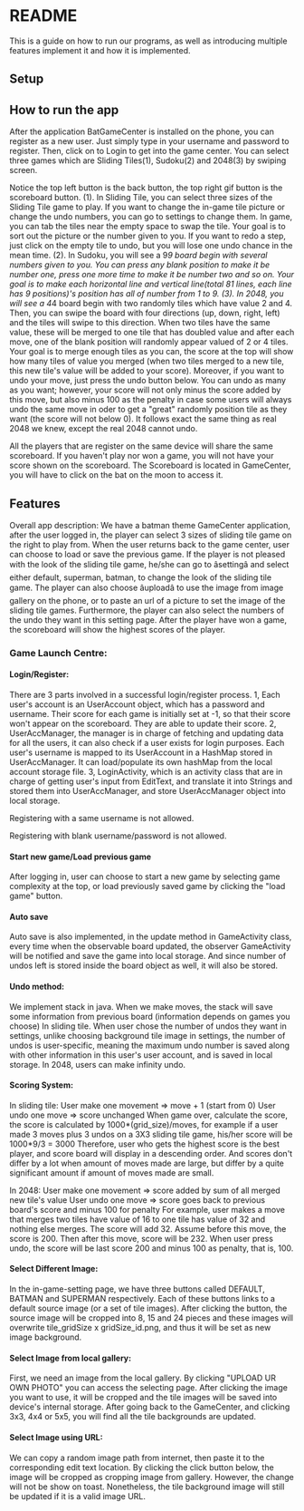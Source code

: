 # README

This is a guide on how to run our programs, as well as introducing multiple features implement it
and how it is implemented.

## Setup


## How to run the app
After the application BatGameCenter is installed on the phone, you can register as a new user.
Just simply type in your username and password to register. Then, click on to Login to get into the
game center. You can select three games which are Sliding Tiles(1), Sudoku(2) and 2048(3) by swiping screen.

Notice the top left button is the back button, the top right gif button is the scoreboard button.
(1). In Sliding Tile, you can select three sizes of the Sliding Tile game to play. If you want to change the in-game tile
picture or change the undo numbers, you can go to settings to change them. In game, you can tab the tiles near
the empty space to swap the tile. Your goal is to sort out the picture or the number given to you.
If you want to redo a step, just click on the empty tile to undo, but you will lose one undo chance in the mean time.
(2). In Sudoku, you will see a 9*9 board begin with several numbers given to you. You can press any blank position to make 
it be number one, press one more time to make it be number two and so on. Your goal is to make each horizontal line 
and vertical line(total 81 lines, each line has 9 positions)'s position has all of number from 1 to 9.
(3). In 2048, you will see a 4*4 board begin with two randomly tiles which have value 2 and 4. Then, you can swipe the board with 
four directions (up, down, right, left) and the tiles will swipe to this direction. When two tiles have the same value, these will be 
merged to one tile that has doubled value and after each move, one of the blank position will randomly appear valued of 2 or 4 tiles. 
Your goal is to merge enough tiles as you can, the score at the top will show how many tiles of value you merged (when two tiles 
merged to a new tile, this new tile's value will be added to your score). Moreover, if you want to undo your move, just press 
the undo button below. You can undo as many as you want; however, your score will not only minus the score added by this move, 
but also minus 100 as the penalty in case some users will always undo the same move in oder to get a "great" randomly position 
tile as they want (the score will not below 0). It follows exact the same thing as real 2048 we knew, except the real 2048 
cannot undo.

All the players that are register on the same device will share the same scoreboard. If you haven't play nor won a game,
you will not have your score shown on the scoreboard. The Scoreboard is located in GameCenter,
you will have to click on the bat on the moon to access it.


## Features
Overall app description: We have a batman theme GameCenter application, after the user logged in,
the player can select 3 sizes of sliding tile game on the right to play from.
When the user returns back to the game center, user can choose to load or
save the previous game. If the player is not pleased with the look of the sliding tile game,
he/she can go to âsettingâ and select either default, superman, batman, to change the look of the sliding tile game.
The player can also choose âuploadâ to use the image from image gallery on the phone, or to paste an url of a picture to set the image of the sliding tile games.
Furthermore, the player can also select the numbers of the undo they want in this setting page.
After the player have won a game, the scoreboard will show the
highest scores of the player.

### Game Launch Centre:
#### Login/Register: 
There are 3 parts involved in a successful login/register process. 1, Each user's account is an UserAccount object, which has a password and username. Their score for each game is initially set at -1, so that their score won't appear on the scoreboard. They are able to update their score.
2, UserAccManager, the manager is in charge of fetching and updating data for all the users, it can also check if a user exists for login purposes. Each user's username is mapped to its UserAccount in a HashMap stored in UserAccManager. It can load/populate its own hashMap from the local account storage file.
3, LoginActivity, which is an activity class that are in charge of getting user's input from EditText, and translate it into Strings and stored them into UserAccManager, and store UserAccManager object into local storage.

Registering with a same username is not allowed.

Registering with blank username/password is not allowed.

#### Start new game/Load previous game
After logging in, user can choose to start a new game by selecting game complexity at the top, or load previously saved game by clicking the "load game" button.

#### Auto save
Auto save is also implemented, in the update method in GameActivity class, every time when the observable board updated, the observer GameActivity will be notified and save the game into local storage. And since number of undos left is stored inside the board object as well, it will also be stored.


#### Undo method:
We implement stack in java. When we make moves, the stack will save some information from previous board (information depends on games you choose)
In sliding tile. When user chose the number of undos they want in settings, unlike choosing background tile image in settings, the number of undos is user-specific, meaning the maximum undo number is saved along with other information in this user's user account, and is saved in local storage.
In 2048, users can make infinity undo.

#### Scoring System:
In sliding tile:
User make one movement => move + 1 (start from 0)
User undo one move => score unchanged
When game over, calculate the score, the score is calculated by 1000\*(grid_size)/moves, for example if a user made 3 moves plus 3 undos on a 3X3 sliding tile game, his/her score will be 1000\*9/3 = 3000
Therefore, user who gets the highest score is the best player, and score board will display in a descending order.
And scores don't differ by a lot when amount of moves made are large, but differ by a quite significant amount if amount of moves made are small.

In 2048:
User make one movement => score added by sum of all merged new tile's value
User undo one move => score goes back to previous board's score and minus 100 for penalty 
For example, user makes a move that merges two tiles have value of 16 to one tile has value of 32 and nothing else merges. The score will 
add 32. Assume before this move, the score is 200. Then after this move, score will be 232. When user press undo, the score will be last 
score 200 and minus 100 as penalty, that is, 100.

#### Select Different Image:
In the in-game-setting page, we have three buttons called DEFAULT, BATMAN and SUPERMAN respectively. Each of these buttons links to a default source image (or a set of tile images).
After clicking the button, the source image will be cropped into 8, 15 and 24 pieces and these images will overwrite tile_gridSize x gridSize_id.png, and thus it will be set as new image background.

#### Select Image from local gallery:
First, we need an image from the local gallery. By clicking "UPLOAD UR OWN PHOTO" you can access the selecting page. After clicking the image you want to use, it will be cropped and the
tile images will be saved into device's internal storage. After going back to the GameCenter, and clicking 3x3, 4x4 or 5x5, you will find all the tile backgrounds are updated.

#### Select Image using URL:
We can copy a random image path from internet, then paste it to the corresponding edit text location. By clicking the click button below, the image will be cropped as cropping image from gallery.
However, the change will not be show on toast. Nonetheless, the tile background image will still be updated if it is a valid image URL.
